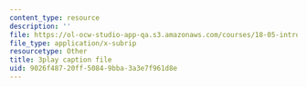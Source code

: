 ```yaml
---
content_type: resource
description: ''
file: https://ol-ocw-studio-app-qa.s3.amazonaws.com/courses/18-05-introduction-to-probability-and-statistics-spring-2014/9026f48720ff50849bba3a3e7f961d8e_DyuQsaqXhwU.vtt
file_type: application/x-subrip
resourcetype: Other
title: 3play caption file
uid: 9026f487-20ff-5084-9bba-3a3e7f961d8e
---
```

